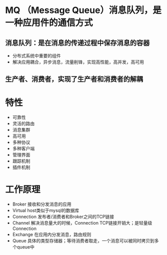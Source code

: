 # MQ （Message Queue）消息队列，是一种应用件的通信方式
## 消息队列：是在消息的传递过程中保存消息的容器
- 分布式系统中重要的组件
- 解决应用耦合，异步消息，流量削锋，实现高性能，高并发，高可用
## 生产者、消费者，实现了生产者和消费者的解耦

# 特性
- 可靠性
- 灵活的路由
- 消息集群
- 高可用
- 多种协议
- 多种客户端
- 管理界面
- 跟踪机制
- 插件机制

# 工作原理
- Broker 接收和分发消息的应用
- Virtual host类似于mysql的数据库
- Connection 发布者/消费者和Broker之间的TCP链接
- Channel 解决消息量大的时候，Connection TCP链接开销大；是轻量级Connection
- Exchange 在应用内分发消息，路由规则
- Queue 具体的类型存储器；等待消费者取走，一个消息可以被同时拷贝到多个queue中